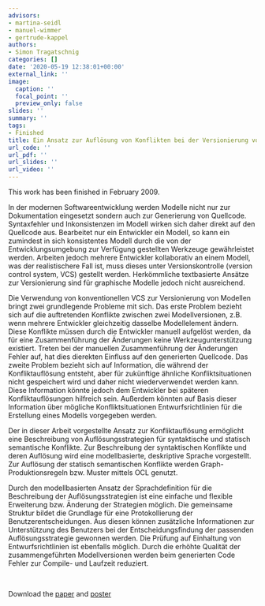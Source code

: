 ```yaml
---
advisors:
- martina-seidl
- manuel-wimmer
- gertrude-kappel
authors:
- Simon Tragatschnig
categories: []
date: '2020-05-19 12:38:01+00:00'
external_link: ''
image:
  caption: ''
  focal_point: ''
  preview_only: false
slides: ''
summary: ''
tags:
- Finished
title: Ein Ansatz zur Auflösung von Konflikten bei der Versionierung von Modellen
url_code: ''
url_pdf: ''
url_slides: ''
url_video: ''
---
```


This work has been finished in February 2009.

In der modernen Softwareentwicklung werden Modelle nicht nur zur Dokumentation eingesetzt sondern auch zur Generierung von Quellcode. Syntaxfehler und Inkonsistenzen im Modell wirken sich daher direkt auf den Quellcode aus. Bearbeitet nur ein Entwickler ein Modell, so kann ein zumindest in sich konsistentes Modell durch die von der Entwicklungsumgebung zur Verfügung gestellten Werkzeuge gewährleistet werden. Arbeiten jedoch mehrere Entwickler kollaborativ an einem Modell, was der realistischere Fall ist, muss dieses unter Versionskontrolle (version control system, VCS) gestellt werden. Herkömmliche textbasierte Ansätze zur Versionierung sind für graphische Modelle jedoch nicht ausreichend.

Die Verwendung von konventionellen VCS zur Versionierung von Modellen bringt zwei grundlegende Probleme mit sich. Das erste Problem bezieht sich auf die auftretenden Konflikte zwischen zwei Modellversionen, z.B. wenn mehrere Entwickler gleichzeitig dasselbe Modellelement ändern. Diese Konflikte müssen durch die Entwickler manuell aufgelöst werden, da für eine Zusammenführung der Änderungen keine Werkzeugunterstützung existiert. Treten bei der manuellen Zusammenführung der Änderungen Fehler auf, hat dies dierekten Einfluss auf den generierten Quellcode. Das zweite Problem bezieht sich auf Information, die während der Konfliktauflösung entsteht, aber für zukünftige ähnliche Konfliktsituationen nicht gespeichert wird und daher nicht wiederverwendet werden kann. Diese Information könnte jedoch dem Entwickler bei späteren Konfliktauflösungen hilfreich sein. Außerdem könnten auf Basis dieser Information über mögliche Konfliktsituationen Entwurfsrichtlinien für die Erstellung eines Modells vorgegeben werden.

Der in dieser Arbeit vorgestellte Ansatz zur Konfliktauflösung ermöglicht eine Beschreibung von Auflösungsstrategien für syntaktische und statisch semantische Konflikte. Zur Beschreibung der syntaktischen Konflikte und deren Auflösung wird eine modellbasierte, deskriptive Sprache vorgestellt. Zur Auflösung der statisch semantischen Konflikte werden Graph-Produktionsregeln bzw. Muster mittels OCL genutzt.

Durch den modellbasierten Ansatz der Sprachdefinition für die Beschreibung der Auflösungsstrategien ist eine einfache und flexible Erweiterung bzw. Änderung der Strategien möglich. Die gemeinsame Struktur bildet die Grundlage für eine Protokollierung der Benutzerentscheidungen. Aus diesen können zusätzliche Informationen zur Unterstützung des Benutzers bei der Entscheidungsfindung der passenden Auflösungsstrategie gewonnen werden. Die Prüfung auf Einhaltung von Entwurfsrichtlinien ist ebenfalls möglich. Durch die erhöhte Qualität der zusammengeführten Modellversionen werden beim generierten Code Fehler zur Compile- und Laufzeit reduziert.

&nbsp;

 Download the [paper](https://www.big.tuwien.ac.at/app/uploads/2016/10/Tragatschnig_paper.pdf) and [poster](https://www.big.tuwien.ac.at/app/uploads/2016/10/Tragatschnig_poster.pdf)
